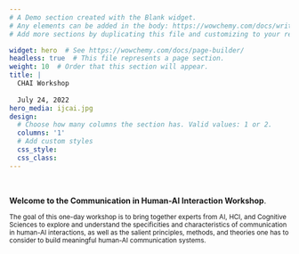 ```yaml
---
# A Demo section created with the Blank widget.
# Any elements can be added in the body: https://wowchemy.com/docs/writing-markdown-latex/
# Add more sections by duplicating this file and customizing to your requirements.

widget: hero  # See https://wowchemy.com/docs/page-builder/
headless: true  # This file represents a page section.
weight: 10  # Order that this section will appear.
title: |
  CHAI Workshop
  
  July 24, 2022
hero_media: ijcai.jpg
design:
  # Choose how many columns the section has. Valid values: 1 or 2.
  columns: '1'
  # Add custom styles
  css_style:
  css_class:
---
```


<br>

**Welcome to the Communication in Human-AI Interaction Workshop**. 

<small>
The goal of this one-day workshop is to bring together experts from AI, HCI, and Cognitive Sciences to explore and understand the specificities and characteristics of communication in human-AI interactions, as well as the salient principles, methods, and theories one has to consider to build meaningful human-AI communication systems. 
</small>

